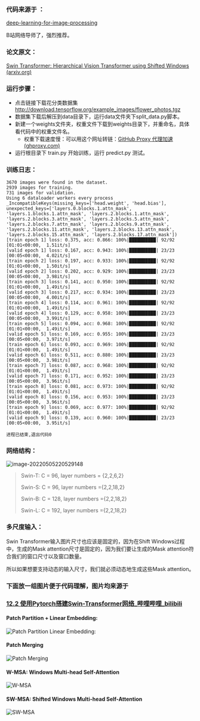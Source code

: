 ### 代码来源于 ：

[deep-learning-for-image-processing](https://github.com/WZMIAOMIAO/deep-learning-for-image-processing)

B站网络导师了，强烈推荐。



### 论文原文：

[ Swin Transformer: Hierarchical Vision Transformer using Shifted Windows (arxiv.org)](https://arxiv.org/abs/2103.14030)



### 运行步骤：

+ 点击链接下载花分类数据集 http://download.tensorflow.org/example_images/flower_photos.tgz
+ 数据集下载后解压到data目录下，运行data文件夹下split_data.py脚本。
+ 新建一个weights文件夹，权重文件下载到weights目录下，并重命名，具体看代码中的权重文件名。
  + 权重下载速度慢：可以用这个网址转链：[GitHub Proxy 代理加速 (ghproxy.com)](https://ghproxy.com/)
+ 运行根目录下 train.py 开始训练，运行 predict.py 测试。



### 训练日志：

```
3670 images were found in the dataset.
2939 images for training.
731 images for validation.
Using 6 dataloader workers every process
_IncompatibleKeys(missing_keys=['head.weight', 'head.bias'], unexpected_keys=['layers.0.blocks.1.attn_mask', 'layers.1.blocks.1.attn_mask', 'layers.2.blocks.1.attn_mask', 'layers.2.blocks.3.attn_mask', 'layers.2.blocks.5.attn_mask', 'layers.2.blocks.7.attn_mask', 'layers.2.blocks.9.attn_mask', 'layers.2.blocks.11.attn_mask', 'layers.2.blocks.13.attn_mask', 'layers.2.blocks.15.attn_mask', 'layers.2.blocks.17.attn_mask'])
[train epoch 1] loss: 0.375, acc: 0.866: 100%|██████████| 92/92 [01:01<00:00,  1.51it/s]
[valid epoch 1] loss: 0.167, acc: 0.943: 100%|██████████| 23/23 [00:05<00:00,  4.02it/s]
[train epoch 2] loss: 0.197, acc: 0.933: 100%|██████████| 92/92 [01:01<00:00,  1.50it/s]
[valid epoch 2] loss: 0.202, acc: 0.929: 100%|██████████| 23/23 [00:05<00:00,  3.98it/s]
[train epoch 3] loss: 0.141, acc: 0.950: 100%|██████████| 92/92 [01:01<00:00,  1.49it/s]
[valid epoch 3] loss: 0.217, acc: 0.934: 100%|██████████| 23/23 [00:05<00:00,  4.00it/s]
[train epoch 4] loss: 0.114, acc: 0.961: 100%|██████████| 92/92 [01:01<00:00,  1.49it/s]
[valid epoch 4] loss: 0.129, acc: 0.958: 100%|██████████| 23/23 [00:05<00:00,  3.99it/s]
[train epoch 5] loss: 0.094, acc: 0.968: 100%|██████████| 92/92 [01:01<00:00,  1.49it/s]
[valid epoch 5] loss: 0.169, acc: 0.955: 100%|██████████| 23/23 [00:05<00:00,  3.97it/s]
[train epoch 6] loss: 0.093, acc: 0.969: 100%|██████████| 92/92 [01:01<00:00,  1.49it/s]
[valid epoch 6] loss: 0.511, acc: 0.880: 100%|██████████| 23/23 [00:05<00:00,  3.98it/s]
[train epoch 7] loss: 0.087, acc: 0.968: 100%|██████████| 92/92 [01:01<00:00,  1.49it/s]
[valid epoch 7] loss: 0.171, acc: 0.952: 100%|██████████| 23/23 [00:05<00:00,  3.96it/s]
[train epoch 8] loss: 0.081, acc: 0.973: 100%|██████████| 92/92 [01:01<00:00,  1.49it/s]
[valid epoch 8] loss: 0.156, acc: 0.953: 100%|██████████| 23/23 [00:05<00:00,  3.96it/s]
[train epoch 9] loss: 0.069, acc: 0.977: 100%|██████████| 92/92 [01:01<00:00,  1.49it/s]
[valid epoch 9] loss: 0.139, acc: 0.960: 100%|██████████| 23/23 [00:05<00:00,  3.95it/s]

进程已结束,退出代码0
```



### 网络结构：

![image-20220505220529148](https://images.cnblogs.com/cnblogs_com/blogs/471668/galleries/1907323/o_220505141705_image-20220505220529148.png)

> Swin-T: C = 96, layer numbers = {2,2,6,2}
>
> Swin-S: C = 96, layer numbers ={2,2,18,2}
>
> Swin-B: C = 128, layer numbers ={2,2,18,2}
>
> Swin-L: C = 192, layer numbers ={2,2,18,2}



### 多尺度输入：

Swin Transformer输入图片尺寸也应该是固定的，因为在Shift Windows过程中，生成的Mask attention尺寸是固定的，因为我们要让生成的Mask attention符合我们的窗口尺寸以及窗口数量。

所以如果想要支持动态的输入尺寸，我们就必须动态地生成这些Mask attention。



### 下面放一组图片便于代码理解，图片均来源于

###  [12.2 使用Pytorch搭建Swin-Transformer网络\_哔哩哔哩\_bilibili](https://www.bilibili.com/video/BV1yg411K7Yc/?spm_id_from=333.788)



#### Patch Partition + Linear Embedding:

![Patch Partition Linear Embedding:](https://images.cnblogs.com/cnblogs_com/blogs/471668/galleries/1907323/o_220505143343_image-20220505222857683.png)

#### Patch Merging

![Patch Merging](https://images.cnblogs.com/cnblogs_com/blogs/471668/galleries/1907323/o_220505143350_image-20220505223031262.png)

#### W-MSA: Windows Multi-head Self-Attention

![W-MSA](https://images.cnblogs.com/cnblogs_com/blogs/471668/galleries/1907323/o_220505143355_image-20220505223107698.png)

#### SW-MSA: Shifted Windows Multi-head Self-Attention

![SW-MSA](https://images.cnblogs.com/cnblogs_com/blogs/471668/galleries/1907323/o_220505143400_image-20220505223200788.png)



